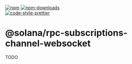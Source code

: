 [![npm][npm-image]][npm-url]
[![npm-downloads][npm-downloads-image]][npm-url]
<br />
[![code-style-prettier][code-style-prettier-image]][code-style-prettier-url]

[code-style-prettier-image]: https://img.shields.io/badge/code_style-prettier-ff69b4.svg?style=flat-square
[code-style-prettier-url]: https://github.com/prettier/prettier
[npm-downloads-image]: https://img.shields.io/npm/dm/@solana/rpc-subscriptions-channel-websocket/next.svg?style=flat
[npm-image]: https://img.shields.io/npm/v/@solana/rpc-subscriptions-channel-websocket/next.svg?style=flat
[npm-url]: https://www.npmjs.com/package/@solana/rpc-subscriptions-channel-websocket/v/next

# @solana/rpc-subscriptions-channel-websocket

TODO
